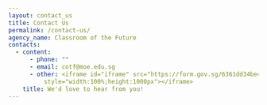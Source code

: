 ```yaml
---
layout: contact_us
title: Contact Us
permalink: /contact-us/
agency_name: Classroom of the Future
contacts:
  - content:
      - phone: ""
      - email: cotf@moe.edu.sg
      - other: <iframe id="iframe" src="https://form.gov.sg/6361dd34be44fe00120b0535"
          style="width:100%;height:1000px"></iframe>
    title: We'd love to hear from you!
---
```

